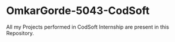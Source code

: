 # OmkarGorde-5043-CodSoft
All my Projects performed in CodSoft Internship are present in this Repository.
